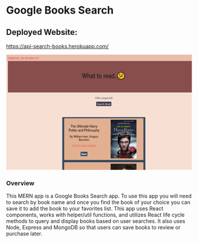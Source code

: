 # Google Books Search  

## Deployed Website: 

https://api-search-books.herokuapp.com/ 



![app screenshot](.\client\public\MERN-Google-book-search-pic.png)


### Overview

This MERN app is a Google Books Search app. To use this app you will need to search by book name and once you find the book of your choice you can save it to add the book to your favorites list. This app uses React components, works with helper/util functions, and utilizes React life cycle methods to query and display books based on user searches. It also uses Node, Express and MongoDB so that users can save books to review or purchase later.








